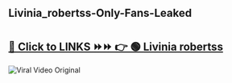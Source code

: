 
 ## Livinia_robertss-Only-Fans-Leaked

# <h2><a href="https://clipsfans.com/Livinia_robertss&ref=git">🔗 Click to LINKS ⏩⏩ 👉 🟢 Livinia robertss </a></h2>

<a href="https://clipsfans.com/Livinia_robertss&ref=git" rel="nofollow" data-target="animated-image.originalLink"><img src="https://i.ibb.co.com/xMMVF88/686577567.gif" alt="Viral Video Original" style="max-width: 100%; display: inline-block;" data-target="animated-image.originalImage"></a>
